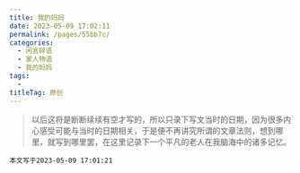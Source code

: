 ```yaml
---
title: 我的妈妈
date: 2023-05-09 17:02:11
permalink: /pages/55bb7c/
categories:
  - 闲言碎语
  - 家人物语
  - 我的妈妈
tags:
  - 
titleTag: 原创
---
```



> 以后这将是断断续续有空才写的，所以只录下写文当时的日期，因为很多内心感受可能与当时的日期相关，于是便不再讲究所谓的文章法则，想到哪里，就写到哪里罢，在这里记录下一个平凡的老人在我脑海中的诸多记忆。

`本文写于2023-05-09 17:01:21`